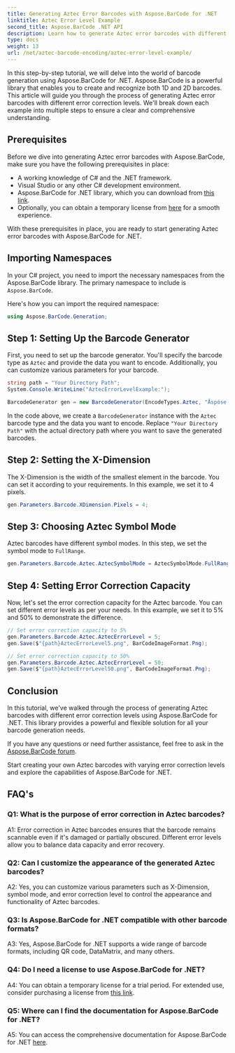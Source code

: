 ```yaml
---
title: Generating Aztec Error Barcodes with Aspose.BarCode for .NET
linktitle: Aztec Error Level Example
second_title: Aspose.BarCode .NET API
description: Learn how to generate Aztec error barcodes with different error levels using Aspose.BarCode for .NET. Comprehensive guide for barcode creation.
type: docs
weight: 13
url: /net/aztec-barcode-encoding/aztec-error-level-example/
---
```

In this step-by-step tutorial, we will delve into the world of barcode generation using Aspose.BarCode for .NET. Aspose.BarCode is a powerful library that enables you to create and recognize both 1D and 2D barcodes. This article will guide you through the process of generating Aztec error barcodes with different error correction levels. We'll break down each example into multiple steps to ensure a clear and comprehensive understanding.

## Prerequisites

Before we dive into generating Aztec error barcodes with Aspose.BarCode, make sure you have the following prerequisites in place:

- A working knowledge of C# and the .NET framework.
- Visual Studio or any other C# development environment.
- Aspose.BarCode for .NET library, which you can download from [this link](https://releases.aspose.com/barcode/net/).
- Optionally, you can obtain a temporary license from [here](https://purchase.aspose.com/temporary-license/) for a smooth experience.

With these prerequisites in place, you are ready to start generating Aztec error barcodes with Aspose.BarCode for .NET.

## Importing Namespaces

In your C# project, you need to import the necessary namespaces from the Aspose.BarCode library. The primary namespace to include is `Aspose.BarCode`.

Here's how you can import the required namespace:

```csharp
using Aspose.BarCode.Generation;
```

## Step 1: Setting Up the Barcode Generator

First, you need to set up the barcode generator. You'll specify the barcode type as `Aztec` and provide the data you want to encode. Additionally, you can customize various parameters for your barcode.

```csharp
string path = "Your Directory Path";
System.Console.WriteLine("AztecErrorLevelExample:");

BarcodeGenerator gen = new BarcodeGenerator(EncodeTypes.Aztec, "Åspóse.Barcóde© is a powerful library to generate & recognize 1D & 2D barcodes");
```

In the code above, we create a `BarcodeGenerator` instance with the `Aztec` barcode type and the data you want to encode. Replace `"Your Directory Path"` with the actual directory path where you want to save the generated barcodes.

## Step 2: Setting the X-Dimension

The X-Dimension is the width of the smallest element in the barcode. You can set it according to your requirements. In this example, we set it to 4 pixels.

```csharp
gen.Parameters.Barcode.XDimension.Pixels = 4;
```

## Step 3: Choosing Aztec Symbol Mode

Aztec barcodes have different symbol modes. In this step, we set the symbol mode to `FullRange`.

```csharp
gen.Parameters.Barcode.Aztec.AztecSymbolMode = AztecSymbolMode.FullRange;
```

## Step 4: Setting Error Correction Capacity

Now, let's set the error correction capacity for the Aztec barcode. You can set different error levels as per your needs. In this example, we set it to 5% and 50% to demonstrate the difference.

```csharp
// Set error correction capacity to 5%
gen.Parameters.Barcode.Aztec.AztecErrorLevel = 5;
gen.Save($"{path}AztecErrorLevel5.png", BarCodeImageFormat.Png);

// Set error correction capacity to 50%
gen.Parameters.Barcode.Aztec.AztecErrorLevel = 50;
gen.Save($"{path}AztecErrorLevel50.png", BarCodeImageFormat.Png);
```

## Conclusion

In this tutorial, we've walked through the process of generating Aztec barcodes with different error correction levels using Aspose.BarCode for .NET. This library provides a powerful and flexible solution for all your barcode generation needs.

If you have any questions or need further assistance, feel free to ask in the [Aspose.BarCode forum](https://forum.aspose.com/c/barcode/13).

Start creating your own Aztec barcodes with varying error correction levels and explore the capabilities of Aspose.BarCode for .NET.

## FAQ's

### Q1: What is the purpose of error correction in Aztec barcodes?

A1: Error correction in Aztec barcodes ensures that the barcode remains scannable even if it's damaged or partially obscured. Different error levels allow you to balance data capacity and error recovery.

### Q2: Can I customize the appearance of the generated Aztec barcodes?

A2: Yes, you can customize various parameters such as X-Dimension, symbol mode, and error correction level to control the appearance and functionality of Aztec barcodes.

### Q3: Is Aspose.BarCode for .NET compatible with other barcode formats?

A3: Yes, Aspose.BarCode for .NET supports a wide range of barcode formats, including QR code, DataMatrix, and many others.

### Q4: Do I need a license to use Aspose.BarCode for .NET?

A4: You can obtain a temporary license for a trial period. For extended use, consider purchasing a license from [this link](https://purchase.aspose.com/buy).

### Q5: Where can I find the documentation for Aspose.BarCode for .NET?

A5: You can access the comprehensive documentation for Aspose.BarCode for .NET [here](https://reference.aspose.com/barcode/net/).
